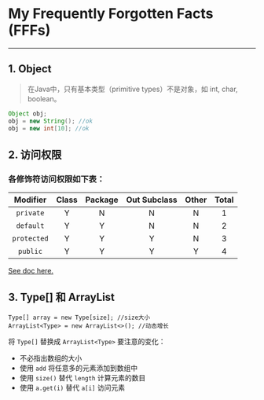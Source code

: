 # My Frequently Forgotten Facts (FFFs)
------
## 1. Object
> 在Java中，只有基本类型（primitive types）不是对象，如 int, char, boolean。

``` java
Object obj;
obj = new String(); //ok
obj = new int[10]; //ok
```

## 2. 访问权限

### 各修饰符访问权限如下表：
|Modifier|Class|Package|Out Subclass|Other|Total|
|:--:|:--:|:--:|:--:|:--:|:--:|
|`private`|Y|N|N|N|1|
|`default`|Y|Y|N|N|2|
|`protected`|Y|Y|Y|N|3|
|`public`|Y|Y|Y|Y|4|

[See doc here.](https://docs.oracle.com/javase/tutorial/java/javaOO/accesscontrol.html)

## 3. Type[] 和 ArrayList<Type>
```
Type[] array = new Type[size]; //size大小
ArrayList<Type> = new ArrayList<>(); //动态增长
```
将 `Type[]` 替换成 `ArrayList<Type>` 要注意的变化：
* 不必指出数组的大小
* 使用 `add` 将任意多的元素添加到数组中
* 使用 `size()` 替代 `length` 计算元素的数目
* 使用 `a.get(i)` 替代 `a[i]` 访问元素
